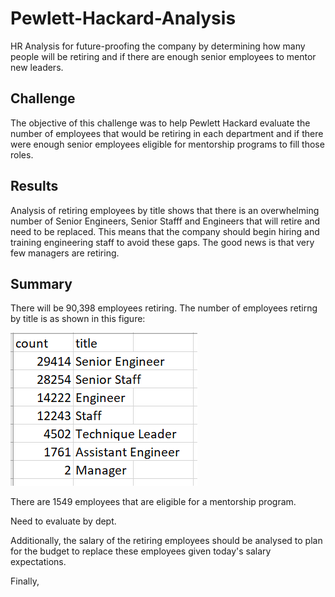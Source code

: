 # Pewlett-Hackard-Analysis
HR Analysis for future-proofing the company by determining how many people will be retiring and if there are enough senior employees to mentor new leaders.

## Challenge
The objective of this challenge was to help Pewlett Hackard evaluate the number of employees that would be retiring in each department and if there were enough senior employees eligible for mentorship programs to fill those roles.

## Results
Analysis of retiring employees by title shows that there is an overwhelming number of Senior Engineers, Senior Stafff and Engineers that will retire and need to be replaced. 
This means that the company should begin hiring and training engineering staff to avoid these gaps.
The good news is that very few managers are retiring.


## Summary
There will be 90,398 employees retiring. The number of employees retirng by title is as shown in this figure:

![Retiring_titles.PNG](/analysis/Retiring_titles.PNG)


There are 1549 employees that are eligible for a mentorship program.

Need to evaluate by dept.

Additionally, the salary of the retiring employees should be analysed to plan for the budget to replace these employees given today's salary expectations.

Finally, 
